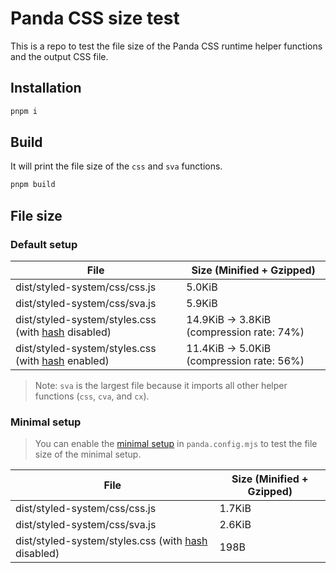 # Panda CSS size test

This is a repo to test the file size of the Panda CSS runtime helper functions and the output CSS file.

## Installation

```bash
pnpm i
```

## Build

It will print the file size of the `css` and `sva` functions.

```bash
pnpm build
```

## File size

### Default setup

| File                                                                                                    | Size (Minified + Gzipped)                 |
| ------------------------------------------------------------------------------------------------------- | ----------------------------------------- |
| dist/styled-system/css/css.js                                                                           | 5.0KiB                                    |
| dist/styled-system/css/sva.js                                                                           | 5.9KiB                                    |
| dist/styled-system/styles.css (with [hash](https://panda-css.com/docs/references/config#hash) disabled) | 14.9KiB -> 3.8KiB (compression rate: 74%) |
| dist/styled-system/styles.css (with [hash](https://panda-css.com/docs/references/config#hash) enabled)  | 11.4KiB -> 5.0KiB (compression rate: 56%) |

> Note: `sva` is the largest file because it imports all other helper functions (`css`, `cva`, and `cx`).

### Minimal setup

> You can enable the [minimal setup](https://panda-css.com/docs/guides/minimal-setup) in `panda.config.mjs` to test the file size of the minimal setup.

| File                                                                                                    | Size (Minified + Gzipped) |
| ------------------------------------------------------------------------------------------------------- | ------------------------- |
| dist/styled-system/css/css.js                                                                           | 1.7KiB                    |
| dist/styled-system/css/sva.js                                                                           | 2.6KiB                    |
| dist/styled-system/styles.css (with [hash](https://panda-css.com/docs/references/config#hash) disabled) | 198B                      |
